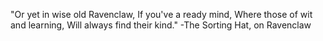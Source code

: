 "Or yet in wise old Ravenclaw, 
If you've a ready mind,
Where those of wit and learning,
Will always find their kind."
-The Sorting Hat, on Ravenclaw
